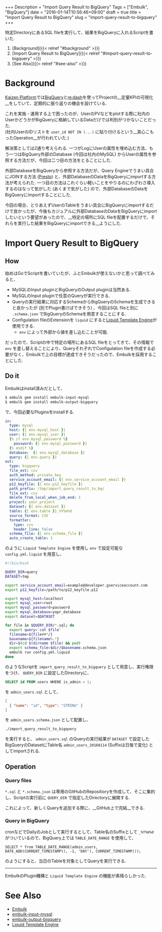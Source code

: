 +++
Description = "Import Query Result to BigQuery"
Tags = ["Embulk", "BigQuery"]
date = "2016-01-14T10:56:46+09:00"
draft = true
title = "Import Query Result to BigQuery"
slug = "import-query-result-to-bigquery"
+++

特定DirectoryにあるSQL fileを実行して、結果をBigQueryに入れるScriptを書いた.

<!--more-->

1. [Background]({{< relref "#background" >}})
2. [Import Query Result to BigQuery]({{< relref "#import-query-result-to-bigquery" >}})
3. [See Also]({{< relref "#see-also" >}})


# Background

[Kaizen Platform](https://kaizenplatform.com/ja/)では[BigQuery](https://cloud.google.com/bigquery/?hl=ja)と[re:dash](http://redash.io/)を使ってProjectの__定量KPIの可視化__をしていて、定期的に振り返りの機会を設けている.

これを実施・運用する上で困ったのが、UserのPVなどをplotする際に社内のUserかどうかがBigQueryに格納しているDataだけでは判別がつかないことだった.  
(社内UserのIDリストを `user_id NOT IN (...)` に貼り付けるという__真心こもったOperation__が行われていた.)

解決策としては2通り考えられる.
一つがLogにUserの属性を埋め込む方法、もう一つはBigQuery外部のDatabase (今回は社内のMySQL) からUserの属性を参照する方法だが、今回は二つ目の方法をとることにした.

外部DatabaseをBigQueryから参照する方法だが、Query Engineでうまい具合にJOINする方法 ([Presto](https://prestodb.io/)) と、外部DatabaseのDataをBigQueryにimportする方法が考えられた. 一つ目の方法はこれぐらい軽いことをやりるのにわざわさ導入するのはなって気がした (あくまで気がした) ので、外部DatabaseのDataをBigQueryにimportすることにした.

今回の場合、とりあえずUserのTableをうまい具合にBigQueryにimportするだけで良かったが、今後もカジュアルに外部DatabaseのDataをBigQueryにimportしたいという要望があったので、__特定の場所にSQL fileを配置するだけで、それらを実行した結果をBigQueryにimportできる__ようにした.


# Import Query Result to BigQuery

## How

始めはGoでScriptを書いていたが、ふとEmbulkが使えないかと思って調べてみると、

- MySQLのInput pluginとBigQueryのOutput pluginは当然ある.
- MySQLのInput pluginで任意のQueryが実行できる.
- Queryの実行結果に対応するSchemaからBigQueryのSchemaを生成できると良かったが (別でPlugin書けばできそう) 、今回はSQL fileと別に `.schema.json` でBigQueryのSchemaを用意することにする.
- Configulation fileのExtensionを `liquid` にすると[Liquid Template Engine](http://liquidmarkup.org/)が使用できる.
  - `env` によって外部から値を差し込むことが可能.

だったので、Scriptの中で特定の場所にあるSQL fileをとってきて、その情報で `env` を差し替えることにより、QueryそれぞれでConfigulation fileを作成する必要がなく、Embulkで上の目標が達成できそうだったので、Embulkを採用することにした.


## Do it

Embulkはinstall済みだとして、

```sh
$ embulk gem install embulk-input-mysql
$ embulk gem install embulk-output-bigquery
```

で、今回必要なPluginsをinstallする.

```yaml
in:
  type: mysql
  host: {{ env.mysql_host }}
  user: {{ env.mysql_user }}
  {% if env.mysql_password %}
    password: {{ env.mysql_password }}
  {% endif %}
  database:  {{ env.mysql_database }}
  query: {{ env.query }}
out:
  type: bigquery
  file_ext: csv
  auth_method: private_key
  service_account_email: {{ env.service_account_email }}
  p12_keyfile: {{ env.p12_keyfile }}
  path_prefix: /tmp/import_query_result_to_bq/
  file_ext: csv
  delete_from_local_when_job_end: 1
  project: your_project
  dataset: {{ env.dataset }}
  table: {{ env.table }}_%Y%m%d
  source_format: CSV
  formatter:
    type: csv
    header_line: false
  schema_file: {{ env.schema_file }}
  auto_create_table: 1
```

のように `Liquid Template Engine` を使用し `env` で設定可能な `config.yml.liquid` を用意し、

```sh
#!/bin/bash

QUERY_DIR=query
DATASET=tmp

export service_account_email=example@developer.gserviceaccount.com
export p12_keyfile=/path/to/p12_keyfile.p12

export mysql_host=localhost
export mysql_user=root
export mysql_password=password
export mysql_database=yopr_database
export dataset=$DATASET

for file in $QUERY_DIR/*.sql; do
  export query=`cat $file`
  filename=${file##*/}
  basename=${filename%.*}
  dir=$(cd $(dirname $file) && pwd)
  export schema_file=$dir/$basename.schema.json
  embulk run config.yml.liquid
done
```

のようなScriptを `import_query_result_to_bigquery` として用意し、実行権限をつけ、 `QUERY_DIR` に設定したDirectoryに、

```sql
SELECT id FROM users WHENE is_admin = 1;
```

を `admin_users.sql` として、

```json
[
  { "name": "id", "type": "STRING" }
]
```

を `admin_users.schema.json` として配置し、

```sh
./import_query_result_to_bigquery
```

を実行すると、 `admin_users.sql` のQueryの実行結果が `DATASET` で設定したBigQueryのDatasetにTable名 `admin_users_20160114` (Suffixは日毎で変化) としてimportされる.


## Operation

### Query files

`*.sql` と `*.schema.json` は専用のGitHubのRepositioryを作成して、そこに集約し、Scriptの実行前に `QUERY_DIR` で指定したDirectoryに展開する.

これによって、新しくQueryを追加する際に、__GitHub上で完結__できる.


### Query in BigQuery

cronなどでDailyのJobとして実行するとして、Table名のSuffixとして `_%Y%m%d` がついているので、BigQuery上では `TABLE_DATE_RANGE` を使用して、

```
SELECT * from TABLE_DATE_RANGE(admin_users, DATE_ADD(CURRENT_TIMESTAMP(), -1, 'DAY'), CURRENT_TIMESTAMP());
```

のようにすると、当日のTableを対象としてQueryを実行できる.


---


EmbulkのPlugin機構と `Liquid Template Engine` の機能が素晴らしかった.


# See Also

- [Embulk](https://github.com/embulk/embulk)
- [embulk-input-mysql](https://github.com/embulk/embulk-input-jdbc/tree/master/embulk-input-mysql)
- [embulk-output-bigquery](https://github.com/embulk/embulk-output-bigquery)
- [Liquid Template Engine](http://liquidmarkup.org/)
